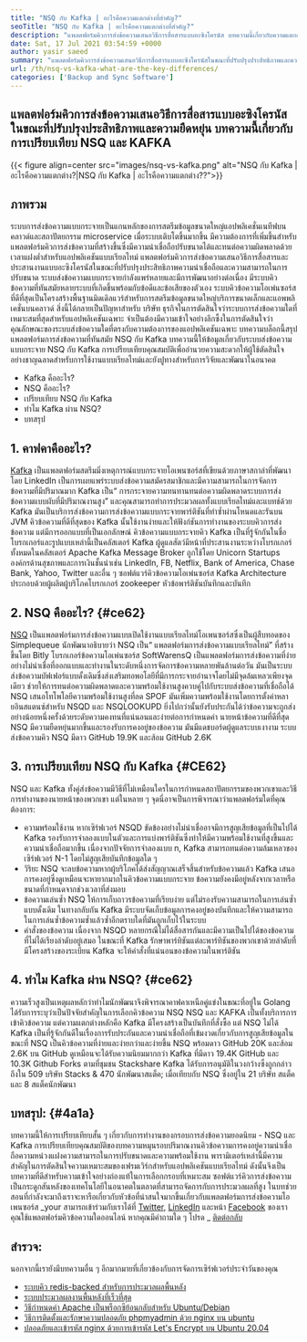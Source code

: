 ```yaml
---
title: "NSQ กับ Kafka | อะไรคือความแตกต่างที่สำคัญ?" 
seoTitle: "NSQ กับ Kafka | อะไรคือความแตกต่างที่สำคัญ?" 
description: "แพลตฟอร์มคิวการส่งข้อความเสนอวิธีการสื่อสารแบบอะซิงโครนัส บทความนี้เกี่ยวกับความแตกต่างของระบบคิวข้อความแบบกระจาย NSQ และ KAFKA" 
date: Sat, 17 Jul 2021 03:54:59 +0000
author: yasir saeed
summary: "แพลตฟอร์มคิวการส่งข้อความเสนอวิธีการสื่อสารแบบอะซิงโครนัสในขณะที่ปรับปรุงประสิทธิภาพและความสามารถในการปรับขนาด บทความนี้เกี่ยวกับการเปรียบเทียบ NSQ และ KAFKA" 
url: /th/nsq-vs-kafka-what-are-the-key-differences/
categories: ['Backup and Sync Software']
---
```


## แพลตฟอร์มคิวการส่งข้อความเสนอวิธีการสื่อสารแบบอะซิงโครนัสในขณะที่ปรับปรุงประสิทธิภาพและความยืดหยุ่น บทความนี้เกี่ยวกับการเปรียบเทียบ NSQ และ KAFKA

{{< figure align=center src="images/nsq-vs-kafka.png" alt="NSQ กับ Kafka | อะไรคือความแตกต่าง?|NSQ กับ Kafka | อะไรคือความแตกต่าง??">}}


## **ภาพรวม** 
ระบบการส่งข้อความแบบกระจายเป็นแกนหลักของการสตรีมข้อมูลขนาดใหญ่แอปพลิเคชั่นเนทีฟบนคลาวด์และสถาปัตยกรรม microservice เมื่อระบบเติบโตขึ้นมากขึ้น มีความต้องการที่เพิ่มขึ้นสำหรับแพลตฟอร์มคิวการส่งข้อความที่สร้างขึ้นซึ่งมีความน่าเชื่อถือปรับขนาดได้และทนต่อความผิดพลาดด้วยเวลาแฝงต่ำสำหรับแอปพลิเคชันแบบเรียลไทม์ แพลตฟอร์มคิวการส่งข้อความเสนอวิธีการสื่อสารและประสานงานแบบอะซิงโครนัสในขณะที่ปรับปรุงประสิทธิภาพความน่าเชื่อถือและความสามารถในการปรับขนาด
ระบบส่งข้อความแบบกระจายกำลังแพร่หลายและมีการพัฒนาอย่างต่อเนื่อง มีระบบคิวข้อความที่ทันสมัยหลายระบบที่เกิดขึ้นพร้อมกับข้อดีและข้อเสียของตัวเอง ระบบคิวข้อความโอเพ่นซอร์สที่ดีที่สุดเป็นโครงสร้างพื้นฐานมิดเดิลแวร์สำหรับการสตรีมข้อมูลขนาดใหญ่บริการขนาดเล็กและแอพพลิเคชั่นบนคลาวด์ สิ่งนี้ได้กลายเป็นปัญหาสำหรับ บริษัท ธุรกิจในการตัดสินใจว่าระบบการส่งข้อความใดที่เหมาะสมที่สุดสำหรับแอปพลิเคชันเฉพาะ จำเป็นต้องมีความเข้าใจอย่างลึกซึ้งในการตัดสินใจว่าคุณลักษณะของระบบส่งข้อความใดที่ตรงกับความต้องการของแอปพลิเคชันเฉพาะ
บทความบล็อกนี้สรุปแพลตฟอร์มการส่งข้อความที่ทันสมัย ​​NSQ กับ Kafka บทความนี้ให้ข้อมูลเกี่ยวกับระบบส่งข้อความแบบกระจาย NSQ กับ Kafka การเปรียบเทียบคุณสมบัติเพื่ออำนวยความสะดวกให้ผู้ใช้ตัดสินใจอย่างชาญฉลาดสำหรับการใช้งานแบบเรียลไทม์และยังปูทางสำหรับการวิจัยและพัฒนาในอนาคต
  * Kafka คืออะไร?
  * NSQ คืออะไร?
  * เปรียบเทียบ NSQ กับ Kafka
  * ทำไม Kafka ผ่าน NSQ?
  * บทสรุป

## 1. คาฟคาคืออะไร?
[Kafka][1] เป็นแพลตฟอร์มสตรีมมิ่งเหตุการณ์แบบกระจายโอเพนซอร์สที่เขียนด้วยภาษาสกาล่าที่พัฒนาโดย LinkedIn เป็นการเผยแพร่ระบบส่งข้อความสมัครสมาชิกและมีความสามารถในการจัดการข้อความที่มีปริมาณมาก Kafka เป็น“ การกระจายความทนทานทนต่อความผิดพลาดระบบการส่งข้อความแบบผับที่มีปริมาณงานสูง” และคุณสามารถทำการประมวลผลทั้งแบบเรียลไทม์และแบทช์ด้วย Kafka มันเป็นบริการส่งข้อความการส่งข้อความแบบกระจายพาร์ติชันที่ทำซ้ำผ่านโหนดและรันบน JVM คิวข้อความที่ดีที่สุดของ Kafka นั้นใช้งานง่ายและให้ฟังก์ชันการทำงานของระบบคิวการส่งข้อความ แต่มีการออกแบบที่เป็นเอกลักษณ์
คิวข้อความแบบกระจายคิว Kafka เป็นที่รู้จักกันในชื่อโบรกเกอร์และรูปแบบเหล่านี้เป็นคลัสเตอร์ Kafka ผู้ดูแลสัตว์มีหน้าที่ประสานงานระหว่างโบรกเกอร์ทั้งหมดในคลัสเตอร์ Apache Kafka Message Broker ถูกใช้โดย Unicorn Startups องค์กรด้านสุขภาพและการเงินชั้นนำเช่น LinkedIn, FB, Netflix, Bank of America, Chase Bank, Yahoo, Twitter และอื่น ๆ ซอฟต์แวร์คิวข้อความโอเพ่นซอร์ส Kafka Architecture ประกอบด้วยผู้ผลิตผู้บริโภคโบรกเกอร์ zookeeper หัวข้อพาร์ติชันบันทึกและบันทึก

## 2. NSQ คืออะไร?   {#ce62}
[NSQ][2] เป็นแพลตฟอร์มการส่งข้อความแบบเปิดใช้งานแบบเรียลไทม์โอเพนซอร์สซึ่งเป็นผู้สืบทอดของ Simplequeue นักพัฒนาอธิบายว่า NSQ เป็น“ แพลตฟอร์มการส่งข้อความแบบเรียลไทม์” ที่สร้างขึ้นโดย Bitly โบรกเกอร์ข้อความโอเพ่นซอร์ส SoftWarensQ เป็นแพลตฟอร์มการส่งข้อความที่ง่ายอย่างไม่น่าเชื่อที่ออกแบบและทำงานในระดับหนึ่งการจัดการข้อความหลายพันล้านต่อวัน มันเป็นระบบส่งข้อความบัฟเฟอร์แบบดั้งเดิมซึ่งส่งเสริมทอพอโลยีที่มีการกระจายอำนาจโดยไม่มีจุดล้มเหลวเพียงจุดเดียว ช่วยให้การทนต่อความผิดพลาดและความพร้อมใช้งานสูงควบคู่ไปกับระบบส่งข้อความที่เชื่อถือได้
NSQ เสนอโทโพโลยีความพร้อมใช้งานสูงที่ลด SPOF มันเพิ่มความพร้อมใช้งานโดยการตั้งค่าหลายอินสแตนซ์สำหรับ NSQD และ NSQLOOKUPD ยิ่งไปกว่านั้นยังรับประกันได้ว่าข้อความจะถูกส่งอย่างน้อยหนึ่งครั้งด้วยระดับความคงทนที่แน่นอนและง่ายต่อการกำหนดค่า นายหน้าข้อความที่ดีที่สุด NSQ มีความยืดหยุ่นมากขึ้นและรองรับการคงอยู่ของข้อความ มันมีแดชบอร์ดผู้ดูแลระบบเงางาม ระบบส่งข้อความคิว NSQ มีดาว GitHub 19.9K และส้อม GitHub 2.6K

## 3. การเปรียบเทียบ NSQ กับ Kafka   {#CE62}
NSQ และ Kafka ทั้งคู่ส่งข้อความมีวิธีที่ไม่เหมือนใครในการกำหนดสถาปัตยกรรมของพวกเขาและวิธีการทำงานของนายหน้าของพวกเขา แต่ในหลาย ๆ จุดนี่อาจเป็นการพิจารณาว่าแพลตฟอร์มใดที่คุณต้องการ:
  * ความพร้อมใช้งาน
หากเซิร์ฟเวอร์ NSQD ขัดข้องอย่างไม่น่าเชื่ออาจมีการสูญเสียข้อมูลที่เป็นไปได้ Kafka รองรับการจำลองแบบในตัวและการแบ่งพาร์ติชันซึ่งทำให้มีความพร้อมใช้งานที่สูงขึ้นและความน่าเชื่อถือมากขึ้น เนื่องจากปัจจัยการจำลองแบบ n, Kafka สามารถทนต่อความล้มเหลวของเซิร์ฟเวอร์ N-1 โดยไม่สูญเสียบันทึกข้อมูลใด ๆ
  * วิริยะ
NSQ จะลบข้อความหากผู้บริโภคได้ส่งสัญญาณเสร็จสิ้นสำหรับข้อความแล้ว
Kafka เสนอการคงอยู่ซึ่งดูเหมือนจะหายากมากในคิวข้อความแบบกระจาย ข้อความยังคงมีอยู่หลังจากเวลาหรือขนาดที่กำหนดจากช่วงเวลาที่ส่งมอบ
  * ข้อความเล่นซ้ำ
NSQ ให้การเก็บถาวรข้อความที่เรียบง่าย แต่ไม่รองรับความสามารถในการเล่นซ้ำแบบดั้งเดิม
ในทางกลับกัน Kafka มีระบบจัดเก็บข้อมูลการคงอยู่ของบันทึกและให้ความสามารถในการเล่นซ้ำข้อความซ้ำแล้วซ้ำอีกตราบใดที่มันถูกเก็บไว้ในระบบ
  * คำสั่งของข้อความ
เนื่องจาก NSQD หลายกรณีไม่ได้สื่อสารกันและมีความเป็นไปได้ของข้อความที่ไม่ได้เรียงลำดับอยู่เสมอ ในขณะที่ Kafka รักษาพาร์ทิชันแต่ละพาร์ทิชันของพวกเขาด้วยลำดับที่มีโครงสร้างของระเบียน Kafka จะให้คำสั่งที่แน่นอนของข้อความในพาร์ติชัน

## 4. ทำไม Kafka ผ่าน NSQ?   {#ce62}
ความเร็วสูงเป็นเหตุผลหลักว่าทำไมนักพัฒนาจึงพิจารณาคาฟคาเหนือคู่แข่งในขณะที่อยู่ใน Golang ได้รับการระบุว่าเป็นปัจจัยสำคัญในการเลือกคิวข้อความ NSQ NSQ และ KAFKA เป็นทั้งบริการการเข้าคิวข้อความ แต่ความแตกต่างหลักคือ Kafka มีโครงสร้างเป็นบันทึกที่สั่งซื้อ แต่ NSQ ไม่ได้ Kafka เป็นที่รู้จักกันดีในเรื่องการรับประกันและความน่าเชื่อถือที่เข้มงวดเกี่ยวกับการสูญเสียข้อมูลในขณะที่ NSQ เป็นคิวข้อความที่ง่ายและง่ายกว่าและง่ายขึ้น
NSQ พร้อมดาว GitHub 20K และส้อม 2.6K บน GitHub ดูเหมือนจะได้รับความนิยมมากกว่า Kafka ที่มีดาว 19.4K GitHub และ 10.3K Github Forks ตามที่ชุมชน Stackshare Kafka ได้รับการอนุมัติในวงกว้างซึ่งถูกกล่าวถึงใน 509 บริษัท Stacks & 470 นักพัฒนาสแต็ค; เมื่อเทียบกับ NSQ ซึ่งอยู่ใน 21 บริษัท สแต็คและ 8 สแต็คนักพัฒนา

## บทสรุป:   {#4a1a}
บทความนี้ให้การเปรียบเทียบสั้น ๆ เกี่ยวกับการทำงานของกรอบการส่งข้อความยอดนิยม - NSQ และ Kafka การเปรียบเทียบคุณสมบัติของบทความหมุนรอบปริมาณงานคิวข้อความการคงอยู่ความน่าเชื่อถือความหน่วงแฝงความสามารถในการปรับขนาดและความพร้อมใช้งาน พารามิเตอร์เหล่านี้มีความสำคัญในการตัดสินใจความเหมาะสมของเฟรมเวิร์กสำหรับแอปพลิเคชันแบบเรียลไทม์ ดังนั้นจึงเป็นบทความที่ดีสำหรับความเข้าใจอย่างถ่องแท้ในการเลือกกรอบที่เหมาะสม ซอฟต์แวร์คิวการส่งข้อความเป็นกระดูกสันหลังของเทคโนโลยีในอนาคตในตลาดที่สามารถจัดการกับการประมวลผลที่สูง ในบทช่วยสอนที่กำลังจะมาถึงเราจะหารือเกี่ยวกับหัวข้อที่น่าสนใจมากขึ้นเกี่ยวกับแพลตฟอร์มการส่งข้อความโอเพนซอร์ส
_your สามารถเข้าร่วมกับเราได้ที่ [Twitter][3], [LinkedIn][4] และหน้า [Facebook][5] ของเรา คุณใช้แพลตฟอร์มคิวข้อความใดออนไลน์ หากคุณมีคำถามใด ๆ โปรด _ [ติดต่อกลับ][6]

## สำรวจ:
นอกจากนี้เรายังมีบทความอื่น ๆ อีกมากมายที่เกี่ยวข้องกับการจัดการเซิร์ฟเวอร์ประจำวันของคุณ
  * [ระบบคิว redis-backed สำหรับการประมวลผลพื้นหลัง][7]
  * [ระบบประมวลผลงานพื้นหลังที่เร็วที่สุด][8]
  * [วิธีกำหนดค่า Apache เป็นพร็อกซีย้อนกลับสำหรับ Ubuntu/Debian][9]
  * [วิธีการติดตั้งและรักษาความปลอดภัย phpmyadmin ด้วย nginx บน ubuntu][10]
  * [ปลอดภัยและเข้ารหัส nginx ด้วยการเข้ารหัส Let's Encrypt บน Ubuntu 20.04][11]

  
[1]: https://kafka.apache.org/
[2]: https://nsq.io/
[3]: https://twitter.com/containerize_co
[4]: https://www.linkedin.com/company/containerize/
[5]: http://facebook.com/containerize
[6]: mailto:yasir.saeed@aspose.com
[7]: https://products.containerize.com/message-queue-software/resque/
[8]: https://products.containerize.com/message-queue-software/sidekiq/
[9]: https://blog.containerize.com/web-server-solution-stack/how-to-configure-apache-as-a-reverse-proxy-for-ubuntudebian/
[10]: https://blog.containerize.com/web-server-solution-stack/how-to-install-and-secure-phpmyadmin-with-nginx-on-ubuntu/
[11]: https://blog.containerize.com/web-server-solution-stack/how-to-secure-nginx-with-letsencrypt-on-ubuntu-20-04/
